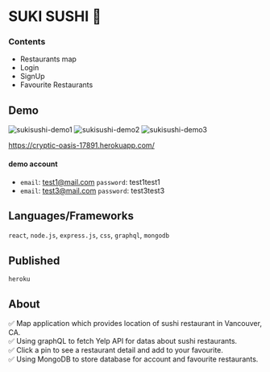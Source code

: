 # SUKI SUSHI :sushi:

### Contents
- Restaurants map
- Login
- SignUp
- Favourite Restaurants

## Demo

![sukisushi-demo1](https://user-images.githubusercontent.com/88401910/166632330-f7234171-3140-4d98-bd8e-522d08f29d04.jpg)
![sukisushi-demo2](https://user-images.githubusercontent.com/88401910/166632334-e32e3723-94c3-4368-8781-b2df5d3cb08c.jpg)
![sukisushi-demo3](https://user-images.githubusercontent.com/88401910/166632338-0714caa5-9cd6-49cc-8b92-3538f939caf2.jpg)

https://cryptic-oasis-17891.herokuapp.com/

#### demo account
- `email`: test1@mail.com `password`: test1test1  
- `email`: test3@mail.com `password`: test3test3  

## Languages/Frameworks

`react`, `node.js`, `express.js`, `css`, `graphql`, `mongodb`

## Published

`heroku`

## About
:white_check_mark: Map application which provides location of sushi restaurant in Vancouver, CA.  
:white_check_mark: Using graphQL to fetch Yelp API for datas about sushi restaurants.  
:white_check_mark: Click a pin to see a restaurant detail and add to your favourite.  
:white_check_mark: Using MongoDB to store database for account and favourite restaurants.   
